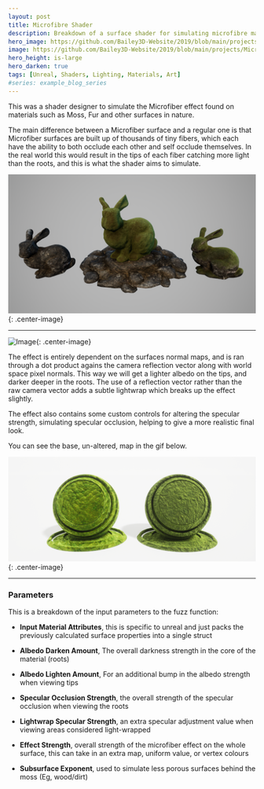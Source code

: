 ```yaml
---
layout: post
title: Microfibre Shader
description: Breakdown of a surface shader for simulating microfibre materials, such as Moss and Cloth.
hero_image: https://github.com/Bailey3D-Website/2019/blob/main/projects/Microfibre%20Shader/thumb.png?raw=true # Add image post (optional)
image: https://github.com/Bailey3D-Website/2019/blob/main/projects/Microfibre%20Shader/thumb.png?raw=true # Add image post (optional)
hero_height: is-large
hero_darken: true
tags: [Unreal, Shaders, Lighting, Materials, Art]
#series: example_blog_series
---
```


This was a shader designer to simulate the Microfiber effect found on materials such as Moss, Fur and other surfaces in nature.

The main difference between a Microfiber surface and a regular one is that Microfiber surfaces are built up of thousands of tiny fibers, which each have the ability to both occlude each other and self occlude themselves.
In the real world this would result in the tips of each fiber catching more light than the roots, and this is what the shader aims to simulate.

![Image](https://github.com/Bailey3D-Website/2019/blob/main/projects/Microfibre%20Shader/thumb.png?raw=true){: .center-image}

---

![Image](https://github.com/Bailey3D-Website/2019/blob/main/projects/Microfibre%20Shader/moss_turnaround.gif?raw=true){: .center-image}


The effect is entirely dependent on the surfaces normal maps, and is ran through a dot product agains the camera reflection vector along with world space pixel normals. This way we will get a lighter albedo on the tips, and darker deeper in the roots. The use of a reflection vector rather than the raw camera vector adds a subtle lightwrap which breaks up the effect slightly.

The effect also contains some custom controls for altering the specular strength, simulating specular occlusion, helping to give a more realistic final look.

You can see the base, un-altered, map in the gif below.

![Image](https://github.com/Bailey3D-Website/2019/blob/main/projects/Microfibre%20Shader/moss_renders.png?raw=true){: .center-image}

---

### Parameters

This is a breakdown of the input parameters to the fuzz function:

- __Input Material Attributes__, this is specific to unreal and just packs the previously calculated surface properties into a single struct

- __Albedo Darken Amount__, The overall darkness strength in the core of the material (roots)

- __Albedo Lighten Amount__, For an additional bump in the albedo strength when viewing tips

- __Specular Occlusion Strength__, the overall strength of the specular occlusion when viewing the roots

- __Lightwrap Specular Strength__, an extra specular adjustment value when viewing areas considered light-wrapped

- __Effect Strength__, overall strength of the microfiber effect on the whole surface, this can take in an extra map, uniform value, or vertex colours

- __Subsurface Exponent__, used to simulate less porous surfaces behind the moss (Eg, wood/dirt)